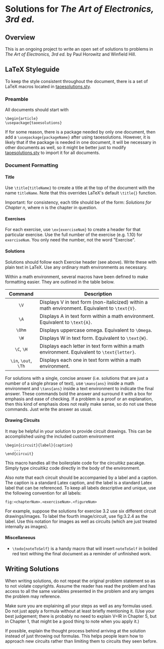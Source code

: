 # Solutions for *The Art of Electronics, 3rd ed.*

## Overview
This is an ongoing project to write an open set of solutions to problems in *The Art of Electronics, 3rd ed.* by Paul Horowitz and Winfield Hill. 

## LaTeX Styleguide
To keep the style consistent throughout the document, there is a set of LaTeX macros located in [taoesolutions.sty](./taoesolutions.sty).

### Preamble
All documents should start with
```
\begin{article}
\usepackage{taoesolutions}
```
If for some reason, there is a package needed by only one document, then add a `\usepackage{packageName}` after using taoesolutions. However, it is likely that if the package is needed in one document, it will be necessary in other documents as well, so it might be better just to modify [taoesolutions.sty](./taoesolutions.sty) to import it for all documents.

### Document Formatting
#### Title
Use `\title{titleName}` to create a title at the top of the document with the name `titleName`. Note that this overrides LaTeX's default `\title{}` function.

Important: for consistency, each title should be of the form: *Solutions for Chapter n*, where n is the chapter in question.

#### Exercises
For each exercise, use `\ex{exerciseNum}` to create a header for that particular exercise. Use the full number of the exercise (e.g. 1.10) for `exerciseNum`. You only need the number, not the word "Exercise". 

#### Solutions
Solutions should follow each Exercise header (see above). Write these with plain text in LaTeX. Use any ordinary math environments as necessary.

Within a math environment, several macros have been defined to make formatting easier. They are outlined in the table below.

| Command   | Description   |
|:---:      | ---           |
| `\V`      | Displays V in text form (non-italicized) within a math environment. Equivalent to `\text{V}`. |
| `\A`      | Displays A in text form within a math environment. Equivalent to `\text{A}`. |
| `\Ohm`    | Displays uppercase omega. Equivalent to `\Omega`.
| `\W`      | Displays W in text form. Equivalent to `\text{W}`.
| `\C`, `\H`| Displays each letter in text form within a math environment. Equivalent to `\text{letter}`.|
|`\in`, `\out`, `\Th` | Displays each one in text form within a math environment.|

For solutions with a single, concise answer (i.e. solutions that are just a number of a single phrase of text), use `\mans{ans}` inside a math environment and `\tans{ans}` inside a text environment to indicate the final answer. These commands bold the answer and surround it with a box for emphasis and ease of checking. If a problem is a proof or an explanation, then this kind of emphasis does not really make sense, so do not use these commands. Just write the answer as usual.

#### Drawing Circuits
It may be helpful in your solution to provide circuit drawings. This can be accomplished using the included custom environment
```
\begin{circuit}{label}{caption} 
    ...
\end{circuit}
``` 
This macro handles all the boilerplate code for the circuitikz pacakge. Simply type circuitikz code directly in the body of the environment.

Also note that each circuit should be accompanied by a label and a caption. The caption is a standard Latex caption, and the label is a standard Latex label that can be referenced. To keep all labels descriptive and unique, use the following convention for all labels:
```
fig:<chapterNum>.<exerciseNum>.<figureNum>
```
For example, suppose the solutions for exercise 3.2 use six different circuit drawings/images. To label the fourth image/circuit, use fig:3.2.4 as the label. Use this notation for images as well as circuits (which are just treated internally as images).

#### Miscellaneous
* `\todo{noteToSelf}` is a handy macro that will insert `noteToSelf` in bolded red text withing the final document as a reminder of unfinished work.

## Writing Solutions
When writing solutions, do not repeat the original problem statement so as to not violate copyrights. Assume the reader has read the problem and has access to all the same variables presented in the problem and any iamges the problem may reference.

Make sure you are explaining all your steps as well as any formulas used. Do not just apply a formula without at least briefly mentioning it. (Use your best judgement; there is probably no need to explain V=IR in Chapter 5, but in Chapter 1, that might be a good thing to note when you apply it.)

If possible, explain the thought process behind arriving at the solution instead of just throwing out formulas. This helps people learn how to approach new circuits rather than limiting them to circuits they seen before.